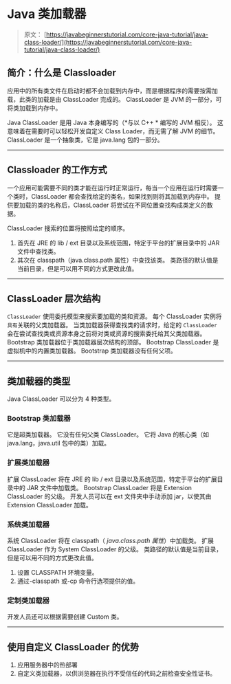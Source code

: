 # Java 类加载器

> 原文： [https://javabeginnerstutorial.com/core-java-tutorial/java-class-loader/](https://javabeginnerstutorial.com/core-java-tutorial/java-class-loader/)

## 简介：什么是 Classloader

应用中的所有类文件在启动时都不会加载到内存中，而是根据程序的需要按需加载，此类的加载是由 ClassLoader 完成的。 ClassLoader 是 JVM 的一部分，可将类加载到内存中。

Java ClassLoader 是用 Java 本身编写的（*与以 C++ * 编写的 JVM 相反）。 这意味着在需要时可以轻松开发自定义 Class Loader，而无需了解 JVM 的细节。 ClassLoader 是一个抽象类，它是 java.lang 包的一部分。

* * *

## Classloader 的工作方式

一个应用可能需要不同的类才能在运行时正常运行，每当一个应用在运行时需要一个类时，ClassLoader 都会查找给定的类名，如果找到则将其加载到内存中。 提供要加载的类的名称后，ClassLoader 将尝试在不同位置查找构成类定义的数据。

ClassLoader 搜索的位置将按照给定的顺序。

1.  首先在 JRE 的 lib / ext 目录以及系统范围，特定于平台的扩展目录中的 JAR 文件中查找类。
2.  其次在 classpath（java.class.path 属性）中查找该类。 类路径的默认值是当前目录，但是可以用不同的方式更改此值。

* * *

## ClassLoader 层次结构

`ClassLoader` 使用委托模型来搜索要加载的类和资源。 每个 ClassLoader 实例将`具有`关联的父类加载器。 当类加载器获得查找类的请求时，给定的 `ClassLoader` 会在尝试查找类或资源本身之前将对类或资源的搜索委托给其父类加载器。 Bootstrap 类加载器位于类加载器层次结构的顶部。 Bootstrap ClassLoader 是虚拟机中的内置类加载器。 Bootstrap 类加载器没有任何父项。

* * *

## 类加载器的类型

Java ClassLoader 可以分为 4 种类型。

### Bootstrap 类加载器

它是超类加载器。 它没有任何父类 ClassLoader。 它将 Java 的核心类（如 java.lang，java.util 包中的类）加载。

### 扩展类加载器

扩展 ClassLoader 将在 JRE 的 lib / ext 目录以及系统范围，特定于平台的扩展目录中的 JAR 文件中加载类。 Bootstrap ClassLoader 将是 Extension ClassLoader 的父级。 开发人员可以在 ext 文件夹中手动添加 jar，以使其由 Extension ClassLoader 加载。

### 系统类加载器

系统 ClassLoader 将在 classpath（ *java.class.path 属性*）中加载类。 扩展 ClassLoader 作为 System ClassLoader 的父级。 类路径的默认值是当前目录，但是可以用不同的方式更改此值。

1.  设置 CLASSPATH 环境变量。
2.  通过-classpath 或-cp 命令行选项提供的值。

### 定制类加载器

开发人员还可以根据需要创建 Custom 类。

* * *

## 使用自定义 ClassLoader 的优势

1.  应用服务器中的热部署
2.  自定义类加载器，以供浏览器在执行不受信任的代码之前检查安全性证书。